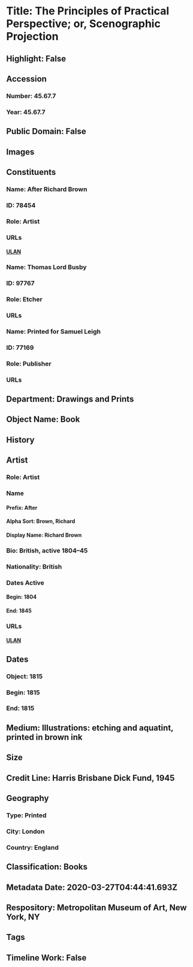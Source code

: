 # Title: The Principles of Practical Perspective; or, Scenographic Projection
## Highlight: False
## Accession
### Number: 45.67.7
### Year: 45.67.7
## Public Domain: False
## Images
## Constituents
### Name: After Richard Brown
### ID: 78454
### Role: Artist
### URLs
#### [ULAN](http://vocab.getty.edu/page/ulan/500315010)
### Name: Thomas Lord Busby
### ID: 97767
### Role: Etcher
### URLs
### Name: Printed for Samuel Leigh
### ID: 77169
### Role: Publisher
### URLs
## Department: Drawings and Prints
## Object Name: Book
## History
## Artist
### Role: Artist
### Name
#### Prefix: After
#### Alpha Sort: Brown, Richard
#### Display Name: Richard Brown
### Bio: British, active 1804–45
### Nationality: British
### Dates Active
#### Begin: 1804
#### End: 1845
### URLs
#### [ULAN](http://vocab.getty.edu/page/ulan/500315010)
## Dates
### Object: 1815
### Begin: 1815
### End: 1815
## Medium: Illustrations: etching and aquatint, printed in brown ink
## Size
## Credit Line: Harris Brisbane Dick Fund, 1945
## Geography
### Type: Printed
### City: London
### Country: England
## Classification: Books
## Metadata Date: 2020-03-27T04:44:41.693Z
## Respository: Metropolitan Museum of Art, New York, NY
## Tags
## Timeline Work: False